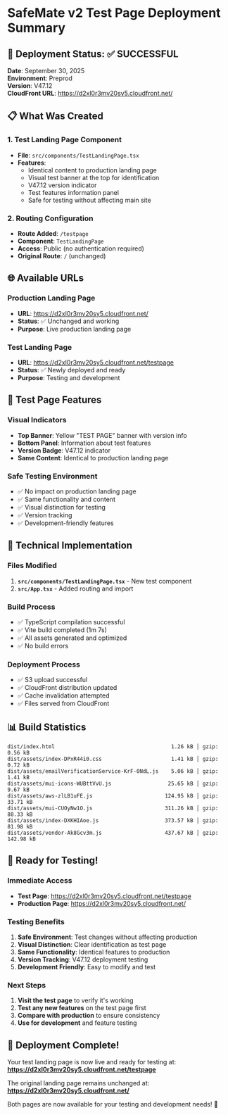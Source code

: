 # SafeMate v2 Test Page Deployment Summary

## 🎯 **Deployment Status: ✅ SUCCESSFUL**

**Date**: September 30, 2025  
**Environment**: Preprod  
**Version**: V47.12  
**CloudFront URL**: https://d2xl0r3mv20sy5.cloudfront.net/

## 📋 **What Was Created**

### **1. Test Landing Page Component**
- **File**: `src/components/TestLandingPage.tsx`
- **Features**:
  - Identical content to production landing page
  - Visual test banner at the top for identification
  - V47.12 version indicator
  - Test features information panel
  - Safe for testing without affecting main site

### **2. Routing Configuration**
- **Route Added**: `/testpage`
- **Component**: `TestLandingPage`
- **Access**: Public (no authentication required)
- **Original Route**: `/` (unchanged)

## 🌐 **Available URLs**

### **Production Landing Page**
- **URL**: https://d2xl0r3mv20sy5.cloudfront.net/
- **Status**: ✅ Unchanged and working
- **Purpose**: Live production landing page

### **Test Landing Page**
- **URL**: https://d2xl0r3mv20sy5.cloudfront.net/testpage
- **Status**: ✅ Newly deployed and ready
- **Purpose**: Testing and development

## 🧪 **Test Page Features**

### **Visual Indicators**
- **Top Banner**: Yellow "TEST PAGE" banner with version info
- **Bottom Panel**: Information about test features
- **Version Badge**: V47.12 indicator
- **Same Content**: Identical to production landing page

### **Safe Testing Environment**
- ✅ No impact on production landing page
- ✅ Same functionality and content
- ✅ Visual distinction for testing
- ✅ Version tracking
- ✅ Development-friendly features

## 🔧 **Technical Implementation**

### **Files Modified**
1. **`src/components/TestLandingPage.tsx`** - New test component
2. **`src/App.tsx`** - Added routing and import

### **Build Process**
- ✅ TypeScript compilation successful
- ✅ Vite build completed (1m 7s)
- ✅ All assets generated and optimized
- ✅ No build errors

### **Deployment Process**
- ✅ S3 upload successful
- ✅ CloudFront distribution updated
- ✅ Cache invalidation attempted
- ✅ Files served from CloudFront

## 📊 **Build Statistics**

```
dist/index.html                                     1.26 kB │ gzip:   0.56 kB
dist/assets/index-DPxR44i0.css                      1.41 kB │ gzip:   0.72 kB
dist/assets/emailVerificationService-KrF-0NdL.js    5.06 kB │ gzip:   1.41 kB
dist/assets/mui-icons-WUBttVvU.js                  25.65 kB │ gzip:   9.67 kB
dist/assets/aws-zlLB1uFE.js                       124.95 kB │ gzip:  33.71 kB
dist/assets/mui-CUOyNw1O.js                       311.26 kB │ gzip:  88.33 kB
dist/assets/index-DXKHIAoe.js                     373.57 kB │ gzip:  81.98 kB
dist/assets/vendor-Ak8Gcv3m.js                    437.67 kB │ gzip: 142.98 kB
```

## 🎉 **Ready for Testing!**

### **Immediate Access**
- **Test Page**: https://d2xl0r3mv20sy5.cloudfront.net/testpage
- **Production Page**: https://d2xl0r3mv20sy5.cloudfront.net/

### **Testing Benefits**
1. **Safe Environment**: Test changes without affecting production
2. **Visual Distinction**: Clear identification as test page
3. **Same Functionality**: Identical features to production
4. **Version Tracking**: V47.12 deployment testing
5. **Development Friendly**: Easy to modify and test

### **Next Steps**
1. **Visit the test page** to verify it's working
2. **Test any new features** on the test page first
3. **Compare with production** to ensure consistency
4. **Use for development** and feature testing

## 🚀 **Deployment Complete!**

Your test landing page is now live and ready for testing at:
**https://d2xl0r3mv20sy5.cloudfront.net/testpage**

The original landing page remains unchanged at:
**https://d2xl0r3mv20sy5.cloudfront.net/**

Both pages are now available for your testing and development needs! 🎯
